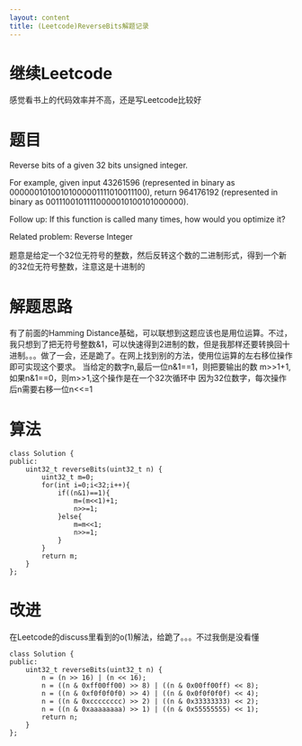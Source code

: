 ```yaml
---
layout: content
title: (Leetcode)ReverseBits解题记录
---
```


# 继续Leetcode
感觉看书上的代码效率并不高，还是写Leetcode比较好


# 题目
Reverse bits of a given 32 bits unsigned integer.

For example, given input 43261596 (represented in binary as 00000010100101000001111010011100), return 964176192 (represented in binary as 00111001011110000010100101000000).

Follow up:
If this function is called many times, how would you optimize it?

Related problem: Reverse Integer

题意是给定一个32位无符号的整数，然后反转这个数的二进制形式，得到一个新的32位无符号整数，注意这是十进制的

# 解题思路
有了前面的Hamming Distance基础，可以联想到这题应该也是用位运算。不过，我只想到了把无符号整数&1，可以快速得到2进制的数，但是我那样还要转换回十进制。。。做了一会，还是跪了。在网上找到别的方法，使用位运算的左右移位操作即可实现这个要求。
当给定的数字n,最后一位n&1==1，则把要输出的数 m>>1+1,如果n&1==0，则m>>1,这个操作是在一个32次循环中
因为32位数字，每次操作后n需要右移一位n<<=1

# 算法

	class Solution {
	public:
		uint32_t reverseBits(uint32_t n) {
			uint32_t m=0;
			for(int i=0;i<32;i++){
				if((n&1)==1){
					m=(m<<1)+1;
					n>>=1;
				}else{
					m=m<<1;
					n>>=1;
				}
			}
			return m;
		}
	};

# 改进
在Leetcode的discuss里看到的o(1)解法，给跪了。。。不过我倒是没看懂

	class Solution {
	public:
		uint32_t reverseBits(uint32_t n) {
			n = (n >> 16) | (n << 16);
			n = ((n & 0xff00ff00) >> 8) | ((n & 0x00ff00ff) << 8);
			n = ((n & 0xf0f0f0f0) >> 4) | ((n & 0x0f0f0f0f) << 4);
			n = ((n & 0xcccccccc) >> 2) | ((n & 0x33333333) << 2);
			n = ((n & 0xaaaaaaaa) >> 1) | ((n & 0x55555555) << 1);
			return n;
		}
	};
